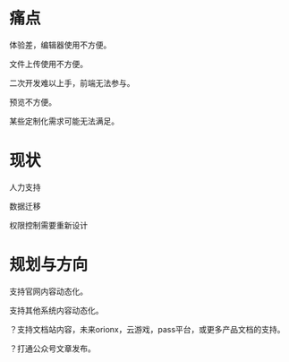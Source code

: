 # 痛点

体验差，编辑器使用不方便。

文件上传使用不方便。

二次开发难以上手，前端无法参与。

预览不方便。

某些定制化需求可能无法满足。

# 现状

人力支持

数据迁移

权限控制需要重新设计

# 规划与方向

支持官网内容动态化。

支持其他系统内容动态化。

？支持文档站内容，未来orionx，云游戏，pass平台，或更多产品文档的支持。

？打通公众号文章发布。

